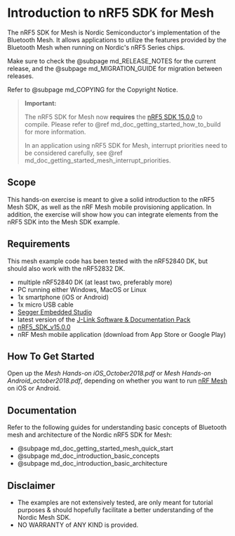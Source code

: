 # Introduction to nRF5 SDK for Mesh

The nRF5 SDK for Mesh is Nordic Semiconductor's implementation of the Bluetooth Mesh. It allows
applications to utilize the features provided by the Bluetooth Mesh when running on Nordic's
nRF5 Series chips.

Make sure to check the @subpage md_RELEASE_NOTES for the current release, and the
@subpage md_MIGRATION_GUIDE for migration between releases.

Refer to @subpage md_COPYING for the Copyright Notice.

> **Important:**
>
> The nRF5 SDK for Mesh now **requires** the
> <a href="http://developer.nordicsemi.com/nRF5_SDK/nRF5_SDK_v15.x.x/" target="_blank">nRF5 SDK 15.0.0</a>
> to compile. Please refer to @ref md_doc_getting_started_how_to_build for more information.
>
> In an application using nRF5 SDK for Mesh, interrupt priorities need to be considered carefully,
> see @ref md_doc_getting_started_mesh_interrupt_priorities.

## Scope
This hands-on exercise is meant to give a solid introduction to the nRF5 Mesh SDK, as well as the nRF Mesh mobile provisioning application. In addition, the exercise will show how you can integrate elements from the nRF5 SDK into the Mesh SDK example.

## Requirements
This mesh example code has been tested with the nRF52840 DK, but should also work with the nRF52832 DK.
- multiple nRF52840 DK (at least two, preferably more)
- PC running either Windows, MacOS or Linux
- 1x smartphone (iOS or Android)
- 1x micro USB cable
- [Segger Embedded Studio](https://www.segger.com/products/development-tools/embedded-studio/)
- latest version of the [J-Link Software & Documentation Pack](https://www.segger.com/downloads/jlink#)
- [nRF5_SDK_v15.0.0](https://developer.nordicsemi.com/nRF5_SDK/nRF5_SDK_v15.x.x/)
- nRF Mesh mobile application (download from App Store or Google Play)


## How To Get Started
Open up the *Mesh Hands-on iOS_October2018.pdf* or *Mesh Hands-on Android_october2018.pdf*, depending on whether you want to run [nRF Mesh](https://www.nordicsemi.com/eng/Products/Nordic-mobile-Apps/nRF-Mesh) on iOS or Android.

## Documentation

Refer to the following guides for understanding basic concepts of Bluetooth mesh and architecture of
the Nordic nRF5 SDK for Mesh:
  - @subpage md_doc_getting_started_mesh_quick_start
  - @subpage md_doc_introduction_basic_concepts
  - @subpage md_doc_introduction_basic_architecture
  
## Disclaimer
- The examples are not extensively tested, are only meant for tutorial purposes & should hopefully facilitate a better understanding of the Nordic Mesh SDK.
- NO WARRANTY of ANY KIND is provided.
